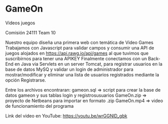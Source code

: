 # GameOn

Videos juegos

Comisión 24111 Team 10

Nuestro equipo diseña una primera web con temática de Video Games
Trabajamos con Javascript para validar campos y consumir una API de juegos alojados en https://api.rawg.io/api/games
al que tuvimos que suscribirnos para tener una APIKEY
Finalmente conectamos con un Back-End en Java via Servlets en un server Tomcat, para registrar usuarios
en la base de datos MySQ y validar un login de administrador para mostrar/modificar
y eliminar una lista de usuarios registrados mediante la opción Registrarse.

Entre los archivos encontraran:
gameon.sql => script para crear la base de datos gameon y sus tablas login y registrosusuarios
GameOn.zip => proyecto de Netbeans para importar en formato .zip
GameOn.mp4 => video de funcionamiento del programa

Link del video en YouTube: https://youtu.be/wrGGNlD_gbk